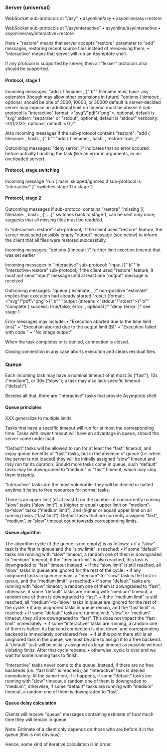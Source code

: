 ### Server (universal)

WebSocket sub-protocols at "/asy"
• asyonline/asy
• asyonline/asy+restore

WebSocket sub-protocols at "/asy/interactive"
• asyonline/asy/interactive
• asyonline/asy/interactive+restore

Here
  • "restore" means that server accepts "restore" parameter to "add" messages,
    restoring recent source files instead of rereceiving them;
  • "interactive" means that server will run an Asymptote shell.

If any protocol is supported by server, then all “lesser” protocols also
should be supported.

#### Protocol, stage 1

Incoming messages:
    "add {
        filename: <file name>,
    }" b"<file contents>"
        filename must have .asy extension
        (though may allow other extensions in future)
    "options {
        timeout: <integer milliseconds>,
            optional, should be one of 3000, 10000, or 30000
            default is server-decided
            server may impose an additional limit on timeout
            must be absent if sub-protocol is "interactive"
        format: <"svg"/"pdf"/"png">,
            optional, default is "svg"
        stderr: "separate" or "stdout",
            optional, default is "stdout"
        verbosity: <0/1/2/3>,
            optional, default is 0
    }"

Also incoming messages if the sub-protocol contains "restore":
    "add {
        filename: <file name>,
        hash: <SHA265 hex file hash>,
    }" b"<file contents>"
    "add {
        filename: <file name>,
        hash: <SHA-265 hex file hash>,
        restore: true,
    }"

Outcoming messages:
    "deny {error: <message>}"
        indicates that an error occured before actually handling the task
        (like an error in arguments, or an overloaded server)

#### Protocol, stage switching

Incoming message
    "run {
        main: <filename>
            skipped/ignored if sub-protocol is "interactive"
    }"
switches stage 1 to stage 2.

#### Protocol, stage 2

Outcoming messages if sub-protocol contains "restore"
    "missing [{
        filename: <file name>,
        hash: <SHA265 hex file hash>,
    }, …]"
switches back to stage 1, can be sent only once;
suggests that all missing files must be readded.

In "interactive+restore" sub-protocol, if the client used "restore" feature,
the server must send possibly empty "output" message (see below) to inform
the client that all files were restored successfully.

Incoming messages:
    "options {timeout: <integer milliseconds>}"
        further limit exection timeout that was set earlier

Incoming messages in "interactive" sub-protocol:
    "input {}" b"<string>"
        In "interactive+restore" sub-protocol, if the client used "restore"
        feature, it must not send "input" message until at least one "output"
        message is received

Outcoming messages:
    "queue {
        estimate: <integer milliseconds>,
    }"
        non-positive "estimate" implies that execution had already started
    "result {format: <"svg"/"pdf"/"png">}" b"<image contents>"
    "output {stream: <"stdout"/"stderr">}" b"<output>"
    "complete {
        success: true/false,
        error: <message>,
            optional
    }"
    "deny {error: <message>}"
        see stage 1

Error messages may include:
    • "Execution aborted due to the time limit (<integer milliseconds>ms)"
    • "Execution aborted due to the output limit (<integer bytes>B)"
    • "Execution failed with code <return code>"
    • "No image output"

When the task completes or is denied, connection is closed.

Closing connection in any case aborts execution and clears residual files.


### Queue

Each incoming task may have a nominal timeout of at most 3s (“fast”),
10s (“medium”), or 30s (“slow”);
a task may also lack specific timeout (“default”).

Besides all that, there are “interactive” tasks that provide Asymptote shell.

#### Queue principles

XXX generalize to multiple limits.

Tasks that have a specific timeout will run for at most the corresponding
time. Tasks with lower timeout will have an advantage in queue, should
the server come under load.

“Default” tasks will be allowed to run for at least the “fast” timeout, and
enjoy queue benefits of “fast” tasks, but in the absence of queue (i.e. when
the server is not loaded) they will be initially assigned “slow” timeout and
may run for its duration. Should more tasks come in queue, such “default”
tasks may be downgraded to “medium” or “fast” timeout, which may stop them
instantly.

“Interactive” tasks are the most vulnerable: they will be denied or halted
anytime it helps to free resources for normal tasks.

There is an upper limit (of at least 1) on the number of concurrently running
“slow” tasks (”slow limit”), a (higher or equal) upper limit on
“medium”-to-“slow” tasks (“medium limit”), and (higher or equal) upper limit
on all running tasks (“fast limit”). Default tasks that are currently assigned
“fast”, “medium”, or ”slow” timeout count towards corresponding limits.

#### Queue algorithm

The algorithm cycle (if the queue is not empty) is as follows:
• if a ”slow” task is the first in queue and the “slow limit” is reached:
      • if some “default” tasks are running with “slow” timeout, a random one
        of them is downgraded to “medium” timeout; if the “medium limit”
        is also reached, this task is downgraded to “fast” timeout instead.
      • if the “slow limit” is still reached, all “slow” tasks in queue are
        ignored for the rest of the cycle.
• if any unignored tasks in queue remain, a “medium”-to-“slow” task is
  the first in queue, and the “medium limit” is reached:
      • if some “default” tasks are running with “slow” timeout, a random one
        of them is downgraded to “fast”; otherwise, if some “default” tasks
        are running with “medium” timeout, a random one of them is downgraded
        to “fast”.
      • if the “medium limit” is still reached, all “medium”-to-”slow” tasks
        in queue are ignored for the rest of the cycle.
• if any unignored tasks in queue remain, and the “fast limit” is reached:
      • if some “default” tasks are running with ”slow” or “medium” timeout,
        they all are downgraded to “fast”. This does not impact the
        “fast limit” immediately.
      • if some “interactive” tasks are running, a random one of them
        is halted, its backend connection is shut down, and corresponding
        backend is immediately considered free.
• if at this point there still is an unignored task in the queue, we must be
  able to assign it to a free backend. A ”default” task will be initially
  assigned as large timeout as possible without violating limits. After that
  cycle repeats.
• otherwise, cycle is over and we wait for some running task to finish.

“Interactive” tasks never come to the queue. Instead, if there are no free
backends (i.e. “fast limit” is reached), an “interactive” task is denied
immediately. At the same time, if it happens, if some “default” tasks are
running with ”slow” timeout, a random one of them is downgraded to “medium”;
otherwise, if some “default” tasks are running with ”medium” timeout,
a random one of them is downgraded to “fast”.

#### Queue delay calculation

Clients will receive "queue" messages containing estimate of how much time
they will remain in queue.

Note: Estimate of a client only depends on those who are before it
in the queue (this is not obvious).

Hence, some kind of iterative calculation is in order.

